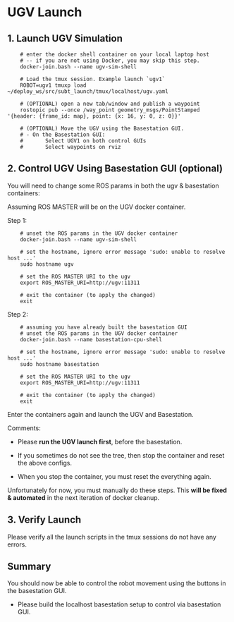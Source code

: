 # UGV Launch

## 1. Launch UGV Simulation

        # enter the docker shell container on your local laptop host
        # -- if you are not using Docker, you may skip this step.
        docker-join.bash --name ugv-sim-shell

        # Load the tmux session. Example launch `ugv1`
        ROBOT=ugv1 tmuxp load ~/deploy_ws/src/subt_launch/tmux/localhost/ugv.yaml

        # (OPTIONAL) open a new tab/window and publish a waypoint
        rostopic pub --once /way_point geometry_msgs/PointStamped '{header: {frame_id: map}, point: {x: 16, y: 0, z: 0}}'

        # (OPTIONAL) Move the UGV using the Basestation GUI.
        # - On the Basestation GUI:
        #       Select UGV1 on both control GUIs
        #       Select waypoints on rviz

## 2. Control UGV Using Basestation GUI (optional)

You will need to change some ROS params in both the ugv & basestation containers:

Assuming ROS MASTER will be on the UGV docker container.

Step 1:

        # unset the ROS params in the UGV docker container
        docker-join.bash --name ugv-sim-shell

        # set the hostname, ignore error message 'sudo: unable to resolve host ...'
        sudo hostname ugv

        # set the ROS MASTER URI to the ugv
        export ROS_MASTER_URI=http://ugv:11311

        # exit the container (to apply the changed)
        exit

Step 2:

        # assuming you have already built the basestation GUI
        # unset the ROS params in the UGV docker container
        docker-join.bash --name basestation-cpu-shell

        # set the hostname, ignore error message 'sudo: unable to resolve host ...'
        sudo hostname basestation

        # set the ROS MASTER URI to the ugv
        export ROS_MASTER_URI=http://ugv:11311

        # exit the container (to apply the changed)
        exit

Enter the containers again and launch the UGV and Basestation.

Comments:

- Please **run the UGV launch first**, before the basestation.

- If you sometimes do not see the tree, then stop the container and reset the above configs.

- When you stop the container, you must reset the everything again.

Unfortunately for now, you must manually do these steps. This **will be fixed & automated** in the next iteration of docker cleanup.

## 3. Verify Launch

Please verify all the launch scripts in the tmux sessions do not have any errors.

## Summary

You should now be able to control the robot movement using the buttons in the basestation GUI.

- Please build the localhost basestation setup to control via basestation GUI.
